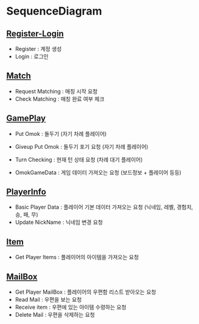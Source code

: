 # SequenceDiagram

## [Register-Login](https://github.com/yujinS0/Omok-Game/blob/main/SequenceDiagram/Register-Login.md)
* Register : 계정 생성
* Login : 로그인

## [Match](https://github.com/yujinS0/Omok-Game/blob/main/SequenceDiagram/Match.md)
* Request Matching : 매칭 시작 요청
* Check Matching : 매칭 완료 여부 체크


## [GamePlay](https://github.com/yujinS0/Omok-Game/blob/main/SequenceDiagram/GamePlay.md)
* Put Omok : 돌두기 (자기 차례 플레이어)
* Giveup Put Omok : 돌두기 포기 요청 (자기 차례 플레이어)
* Turn Checking : 현재 턴 상태 요청 (차례 대기 플레이어)

* OmokGameData : 게임 데이터 가져오는 요청 (보드정보 + 플레이어 등등)


## [PlayerInfo](https://github.com/yujinS0/Omok-Game/blob/main/SequenceDiagram/PlayerInfo.md)
* Basic Player Data : 플레이어 기본 데이터 가져오는 요청  (닉네임, 레벨, 경험치, 승, 패, 무)
* Update NickName : 닉네임 변경 요청

## [Item](https://github.com/yujinS0/Omok-Game/blob/main/SequenceDiagram/Item.md)
* Get Player Items : 플레이어의 아이템을 가져오는 요청

## [MailBox](https://github.com/yujinS0/Omok-Game/blob/main/SequenceDiagram/MailBox.md)
* Get Player MailBox : 플레이어의 우편함 리스트 받아오는 요청
* Read Mail : 우편을 보는 요청
* Receive item : 우편에 있는 아이템 수령하는 요청
* Delete Mail : 우편을 삭제하는 요청
